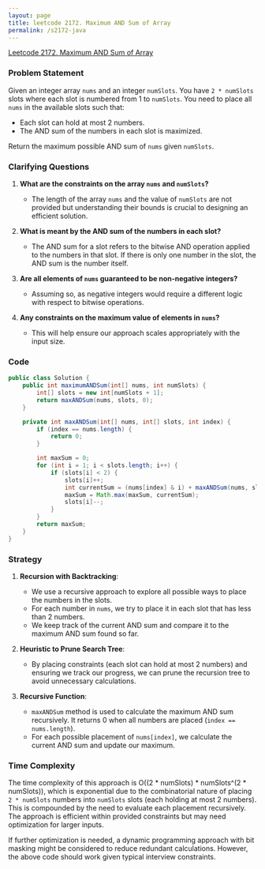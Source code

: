 ```yaml
---
layout: page
title: leetcode 2172. Maximum AND Sum of Array
permalink: /s2172-java
---
```

[Leetcode 2172. Maximum AND Sum of Array](https://algoadvance.github.io/algoadvance/l2172)
### Problem Statement

Given an integer array `nums` and an integer `numSlots`. You have `2 * numSlots` slots where each slot is numbered from 1 to `numSlots`. You need to place all `nums` in the available slots such that:

- Each slot can hold at most 2 numbers.
- The AND sum of the numbers in each slot is maximized.

Return the maximum possible AND sum of `nums` given `numSlots`.

### Clarifying Questions

1. **What are the constraints on the array `nums` and `numSlots`?**
   - The length of the array `nums` and the value of `numSlots` are not provided but understanding their bounds is crucial to designing an efficient solution.

2. **What is meant by the AND sum of the numbers in each slot?**
   - The AND sum for a slot refers to the bitwise AND operation applied to the numbers in that slot. If there is only one number in the slot, the AND sum is the number itself.

3. **Are all elements of `nums` guaranteed to be non-negative integers?**
   - Assuming so, as negative integers would require a different logic with respect to bitwise operations.

4. **Any constraints on the maximum value of elements in `nums`?**
   - This will help ensure our approach scales appropriately with the input size.

### Code

```java
public class Solution {
    public int maximumANDSum(int[] nums, int numSlots) {
        int[] slots = new int[numSlots + 1];
        return maxANDSum(nums, slots, 0);
    }

    private int maxANDSum(int[] nums, int[] slots, int index) {
        if (index == nums.length) {
            return 0;
        }

        int maxSum = 0;
        for (int i = 1; i < slots.length; i++) {
            if (slots[i] < 2) {
                slots[i]++;
                int currentSum = (nums[index] & i) + maxANDSum(nums, slots, index + 1);
                maxSum = Math.max(maxSum, currentSum);
                slots[i]--;
            }
        }
        return maxSum;
    }
}
```

### Strategy

1. **Recursion with Backtracking**:
   - We use a recursive approach to explore all possible ways to place the numbers in the slots.
   - For each number in `nums`, we try to place it in each slot that has less than 2 numbers.
   - We keep track of the current AND sum and compare it to the maximum AND sum found so far.

2. **Heuristic to Prune Search Tree**:
   - By placing constraints (each slot can hold at most 2 numbers) and ensuring we track our progress, we can prune the recursion tree to avoid unnecessary calculations.

3. **Recursive Function**:
   - `maxANDSum` method is used to calculate the maximum AND sum recursively. It returns 0 when all numbers are placed (`index == nums.length`).
   - For each possible placement of `nums[index]`, we calculate the current AND sum and update our maximum.

### Time Complexity

The time complexity of this approach is O((2 * numSlots) * numSlots^(2 * numSlots)), which is exponential due to the combinatorial nature of placing `2 * numSlots` numbers into `numSlots` slots (each holding at most 2 numbers). This is compounded by the need to evaluate each placement recursively. The approach is efficient within provided constraints but may need optimization for larger inputs.

If further optimization is needed, a dynamic programming approach with bit masking might be considered to reduce redundant calculations. However, the above code should work given typical interview constraints.